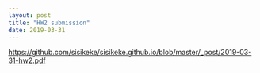```yaml
---
layout: post
title: "HW2 submission"
date: 2019-03-31
---
```

https://github.com/sisikeke/sisikeke.github.io/blob/master/_post/2019-03-31-hw2.pdf
